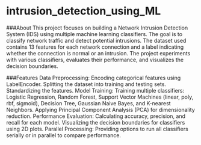 # intrusion_detection_using_ML

###About
This project focuses on building a Network Intrusion Detection System (IDS) using multiple machine learning classifiers. The goal is to classify network traffic and detect potential intrusions. The dataset used contains 13 features for each network connection and a label indicating whether the connection is normal or an intrusion. The project experiments with various classifiers, evaluates their performance, and visualizes the decision boundaries.

###Features
Data Preprocessing:
Encoding categorical features using LabelEncoder.
Splitting the dataset into training and testing sets.
Standardizing the features.
Model Training:
Training multiple classifiers: Logistic Regression, Random Forest, Support Vector Machines (linear, poly, rbf, sigmoid), Decision Tree, Gaussian Naive Bayes, and K-nearest Neighbors.
Applying Principal Component Analysis (PCA) for dimensionality reduction.
Performance Evaluation:
Calculating accuracy, precision, and recall for each model.
Visualizing the decision boundaries for classifiers using 2D plots.
Parallel Processing:
Providing options to run all classifiers serially or in parallel to compare performance.
